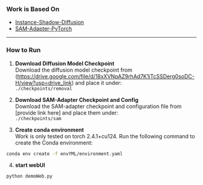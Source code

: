 ### Work is Based On
- [Instance-Shadow-Diffusion](https://github.com/MKFMIKU/Instance-Shadow-Diffusion)  
- [SAM-Adapter-PyTorch](https://github.com/tianrun-chen/SAM-Adapter-PyTorch/)

---

### How to Run

1. **Download Diffusion Model Checkpoint**  
   Download the diffusion model checkpoint from (https://drive.google.com/file/d/18xXVNpAZ9rhAd7K1iTcSSDerg0soDC-H/view?usp=drive_link) and place it under:  
   `./checkpoints/removal`

2. **Download SAM-Adapter Checkpoint and Config**  
   Download the SAM-adapter checkpoint and configuration file from [provide link here] and place them under:  
   `./checkpoints/sam`

3. **Create conda environment**  
   Work is only tested on torch 2.4.1+cu124.
   Run the following command to create the Conda environment:
```bash
conda env create -f envYML/environment.yaml
```
4.  **start webUI**
```bash
python demoWeb.py
```
